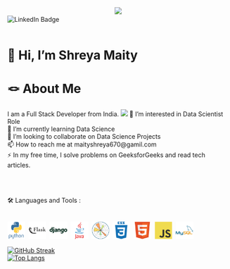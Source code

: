 <div id="header" align="center">
  <img src="https://media.giphy.com/media/M9gbBd9nbDrOTu1Mqx/giphy.gif" width="100"/>
</div>
<div id="badges">
  <img src="https://img.shields.io/badge/LinkedIn-blue?style=for-the-badge&logo=linkedin&logoColor=white" alt="LinkedIn Badge"/>
 </div>

 <div><img src="https://komarev.com/ghpvc/?username=your-github-username&style=flat-square&color=blue" alt=""/></div>

<div>
 <h1>👋 Hi, I’m Shreya Maity</h1>
</div>

<h1> <b>🪢 About Me </b></h1>
I am a Full Stack Developer from India.
    <img src="https://media.giphy.com/media/WUlplcMpOCEmTGBtBW/giphy.gif" width="30"> 
 👀 I’m interested in Data Scientist Role <br>
 🌱 I’m currently learning Data Science <br>
 💞️ I’m looking to collaborate on Data Science Projects<br>
 📫 How to reach me at maityshreya670@gamil.com <br>
 ⚡ In my free time, I solve problems on GeeksforGeeks and read tech articles.

 <br><br>
 <div>
 🛠️ Languages and Tools :
 </div>
<br><br>
<div>
  <img src="https://github.com/devicons/devicon/blob/master/icons/python/python-original-wordmark.svg" title="python" alt="python" width="40" height="40"/>&nbsp;
  <img src="https://github.com/devicons/devicon/blob/master/icons/flask/flask-original-wordmark.svg" title="flask" alt="flask" width="40" height="40"/>&nbsp;
   <img src="https://github.com/devicons/devicon/blob/master/icons/django/django-plain-wordmark.svg" title="django" alt="django" width="40" height="40"/>&nbsp;
  <img src="https://github.com/devicons/devicon/blob/master/icons/java/java-original-wordmark.svg" title="Java" alt="Java" width="40" height="40"/>&nbsp;
  <img src="https://github.com/devicons/devicon/blob/master/icons/matplotlib/matplotlib-original.svg",title="matplotlib" alt="Matplotlip" width="40"/&nbsp;
  <img src="https://github.com/devicons/devicon/blob/master/icons/numpy/numpy-original.svg",title="Numpy" alt="Numpy" width="40"/&nbsp;
  <img src="https://github.com/devicons/devicon/blob/master/icons/pandas/pandas-original.svg",title="Pandas" alt="Pandas" width="40"/&nbsp;
  <img src="https://github.com/devicons/devicon/blob/master/icons/statistics/statistics-original.svg" title="Statistics" alt="Statistics" width="40" height="40"/>&nbsp;
  <img src="https://github.com/devicons/devicon/blob/master/icons/css3/css3-plain-wordmark.svg"  title="CSS3" alt="CSS" width="40" height="40"/>&nbsp;
  <img src="https://github.com/devicons/devicon/blob/master/icons/html5/html5-original.svg" title="HTML5" alt="HTML" width="40" height="40"/>&nbsp;
  <img src="https://github.com/devicons/devicon/blob/master/icons/javascript/javascript-original.svg" title="JavaScript" alt="JavaScript" width="40" height="40"/>&nbsp;
  <img src="https://github.com/devicons/devicon/blob/master/icons/mysql/mysql-original-wordmark.svg" title="MySQL"  alt="MySQL" width="40" height="40"/>&nbsp;
</div>

[![GitHub Streak](http://github-readme-streak-stats.herokuapp.com?user=maityshreya&theme=dark&background=000000)](https://git.io/streak-stats)
<br>
[![Top Langs](https://github-readme-stats.vercel.app/api/top-langs/?username=maityshreya&layout=compact&theme=vision-friendly-dark)](https://github.com/anuraghazra/github-readme-stats)
